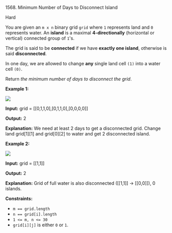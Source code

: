 1568\. Minimum Number of Days to Disconnect Island

Hard

You are given an `m x n` binary grid `grid` where `1` represents land and `0` represents water. An **island** is a maximal **4-directionally** (horizontal or vertical) connected group of `1`'s.

The grid is said to be **connected** if we have **exactly one island**, otherwise is said **disconnected**.

In one day, we are allowed to change **any** single land cell `(1)` into a water cell `(0)`.

Return _the minimum number of days to disconnect the grid_.

**Example 1:**

![](https://leetcode-in-java.github.io/src/main/java/g1501_1600/s1568_minimum_number_of_days_to_disconnect_island/land1.jpg)

**Input:** grid = [[0,1,1,0],[0,1,1,0],[0,0,0,0]]

**Output:** 2

**Explanation:** We need at least 2 days to get a disconnected grid. Change land grid[1][1] and grid[0][2] to water and get 2 disconnected island.

**Example 2:**

![](https://leetcode-in-java.github.io/src/main/java/g1501_1600/s1568_minimum_number_of_days_to_disconnect_island/land2.jpg)

**Input:** grid = [[1,1]]

**Output:** 2

**Explanation:** Grid of full water is also disconnected ([[1,1]] -> [[0,0]]), 0 islands.

**Constraints:**

*   `m == grid.length`
*   `n == grid[i].length`
*   `1 <= m, n <= 30`
*   `grid[i][j]` is either `0` or `1`.